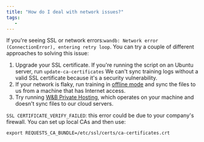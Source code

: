 ```yaml
---
title: "How do I deal with network issues?"
tags:
   - 
---
```


If you're seeing SSL or network errors:`wandb: Network error (ConnectionError), entering retry loop`. You can try a couple of different approaches to solving this issue:

1. Upgrade your SSL certificate. If you're running the script on an Ubuntu server, run `update-ca-certificates` We can't sync training logs without a valid SSL certificate because it's a security vulnerability.
2. If your network is flaky, run training in [offline mode](../track/launch.md) and sync the files to us from a machine that has Internet access.
3. Try running [W&B Private Hosting](../hosting/intro.md), which operates on your machine and doesn't sync files to our cloud servers.

`SSL CERTIFICATE_VERIFY_FAILED`: this error could be due to your company's firewall. You can set up local CAs and then use:

`export REQUESTS_CA_BUNDLE=/etc/ssl/certs/ca-certificates.crt`